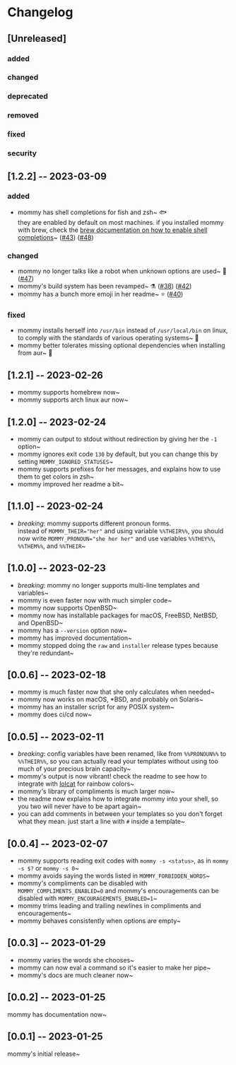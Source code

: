# Changelog
## [Unreleased]
### added

### changed

### deprecated

### removed

### fixed

### security


## [1.2.2] -- 2023-03-09
### added
* mommy has shell completions for fish and zsh~ 🐟  
  they are enabled by default on most machines.
  if you installed mommy with brew, check the
  [brew documentation on how to enable shell completions](https://docs.brew.sh/Shell-Completion)~
  ([#43](https://github.com/FWDekker/mommy/issues/43))
  ([#48](https://github.com/FWDekker/mommy/pull/48))

### changed
* mommy no longer talks like a robot when unknown options are used~ 🤖
  ([#47](https://github.com/FWDekker/mommy/pull/47))
* mommy's build system has been revamped~ ⚗️
  ([#38](https://github.com/FWDekker/mommy/issues/38))
  ([#42](https://github.com/FWDekker/mommy/issues/42))
* mommy has a bunch more emoji in her readme~ ⭐
  ([#40](https://github.com/FWDekker/mommy/issues/40))

### fixed
* mommy installs herself into `/usr/bin` instead of `/usr/local/bin` on linux, to comply with the standards of various
  operating systems~ 📁
* mommy better tolerates missing optional dependencies when installing from aur~ 💪


## [1.2.1] -- 2023-02-26
* mommy supports homebrew now~
* mommy supports arch linux aur now~


## [1.2.0] -- 2023-02-24
* mommy can output to stdout without redirection by giving her the `-1` option~
* mommy ignores exit code `130` by default, but you can change this by setting `MOMMY_IGNORED_STATUSES`~
* mommy supports prefixes for her messages, and explains how to use them to get colors in zsh~
* mommy improved her readme a bit~


## [1.1.0] -- 2023-02-24
* _breaking_: mommy supports different pronoun forms.  
  instead of `MOMMY_THEIR="her"` and using variable `%%THEIR%%`, you should now write `MOMMY_PRONOUN="she her her"` and use variables `%%THEY%%`, `%%THEM%%`, and `%%THEIR`~


## [1.0.0] -- 2023-02-23
* _breaking_: mommy no longer supports multi-line templates and variables~
* mommy is even faster now with much simpler code~
* mommy now supports OpenBSD~
* mommy now has installable packages for macOS, FreeBSD, NetBSD, and OpenBSD~
* mommy has a `--version` option now~
* mommy has improved documentation~
* mommy stopped doing the `raw` and `installer` release types because they're redundant~


## [0.0.6] -- 2023-02-18
* mommy is much faster now that she only calculates when needed~
* mommy now works on macOS, *BSD, and probably on Solaris~
* mommy has an installer script for any POSIX system~
* mommy does ci/cd now~


## [0.0.5] -- 2023-02-11
* _breaking_: config variables have been renamed, like from `%%PRONOUN%%` to `%%THEIR%%`, so you can actually read your templates without using too much of your precious brain capacity~
* mommy's output is now vibrant! check the readme to see how to integrate with [lolcat](https://github.com/busyloop/lolcat) for rainbow colors~
* mommy's library of compliments is much larger now~
* the readme now explains how to integrate mommy into your shell, so you two will never have to be apart again~
* you can add comments in between your templates so you don't forget what they mean. just start a line with `#` inside a template~


## [0.0.4] -- 2023-02-07
* mommy supports reading exit codes with `mommy -s <status>`, as in `mommy -s $?` or `mommy -s 0`~
* mommy avoids saying the words listed in `MOMMY_FORBIDDEN_WORDS`~
* mommy's compliments can be disabled with `MOMMY_COMPLIMENTS_ENABLED=0` and mommy's encouragements can be disabled with `MOMMY_ENCOURAGEMENTS_ENABLED=1`~
* mommy trims leading and trailing newlines in compliments and encouragements~
* mommy behaves consistently when options are empty~


## [0.0.3] -- 2023-01-29
* mommy varies the words she chooses~
* mommy can now eval a command so it's easier to make her pipe~
* mommy's docs are much cleaner now~


## [0.0.2] -- 2023-01-25
mommy has documentation now~


## [0.0.1] -- 2023-01-25
mommy's initial release~
